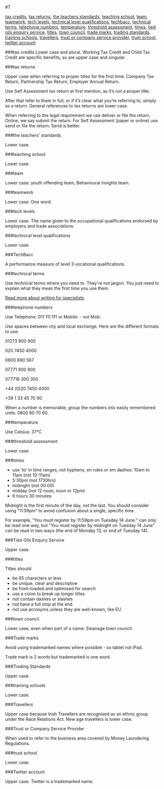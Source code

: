 #T

[tax credits](#tax-credits), [tax returns](#), [the teachers standards](#), [teaching school](#), [team](#), [teamwork](#), [tech levels](#), [technical level qualifications](#), [techbacc](#), [technical terms](#), [telephone numbers](#), [temperature](#), [threshold assessment](#), [times](#), [tied oils enquiry service](#), [titles](#), [town council](#), [trade marks](#), [trading standards](#), [training schools](#), [travellers](#), [trust or company service provider](#), [trust school](#), [twitter account](#)

###tax credits
Lower case and plural. Working Tax Credit and Child Tax Credit are specific benefits, so are upper case and singular.

###tax returns

Upper case when referring to proper titles for the first time: Company Tax Return, Partnership Tax Return, Employer Annual Return.

Use Self Assessment tax return at first mention, as it’s not a proper title.

After that refer to them in full, or if it’s clear what you’re referring to, simply as a return. General references to tax returns are lower case.

When referring to the legal requirement we use deliver or file the return. Online, we say submit the return. For Self Assessment (paper or online) use send or file the return. Send is better.

###the teachers' standards

Lower case.

###teaching school

Lower case.

###team

Lower case: youth offending team, Behavioural Insights team.

###teamwork

Lower case. One word.

###tech levels

Lower case. The name given to the occupational qualifications endorsed by employers and trade associations.

###technical level qualifications

Lower case.

###TechBacc

A performance measure of level 3 vocational qualifications.

###technical terms

Use technical terms where you need to. They're not jargon. You just need to explain what they mean the first time you use them.

[Read more about writing for specialists](https://www.gov.uk/guidance/content-design/writing-for-gov-uk#writing-specialists).

###telephone numbers

Use Telephone: 011 111 111 or Mobile: - not Mob:.

Use spaces between city and local exchange. Here are the different formats to use:

01273 800 900

020 7450 4000

0800 890 567

07771 900 900

077718 300 300

+44 (0)20 7450 4000

+39 1 33 45 70 90

When a number is memorable, group the numbers into easily remembered units: 0800 80 70 60.

###temperature

Use Celsius: 37°C

###threshold assessment

Lower case.

###times

* use ‘to’ in time ranges, not hyphens, en rules or em dashes: 10am to 11am (not 10-11am)
* 5:30pm (not 1730hrs)
* midnight (not 00:00)
* midday (not 12 noon, noon or 12pm)
* 6 hours 30 minutes

Midnight is the first minute of the day, not the last. You should consider using “11:59pm” to avoid confusion about a single, specific time.

For example, “You must register by 11:59pm on Tuesday 14 June.” can only be read one way, but "You must register by midnight on Tuesday 14 June" can be read in two ways (the end of Monday 13, or end of Tuesday 14).

###Tied Oils Enquiry Service

Upper case.

###titles

Titles should:

* be 65 characters or less
* be unique, clear and descriptive
* be front-loaded and optimised for search
* use a colon to break up longer titles
* not contain dashes or slashes
* not have a full stop at the end
* not use acronyms unless they are well-known, like EU

###town council

Lower case, even when part of a name: Swanage town council.

###Trade marks

Avoid using trademarked names where possible - so tablet not iPad.

Trade mark is 2 words but trademarked is one word.

###Trading Standards

Upper case.

###training schools

Lower case.

###Travellers

Upper case because Irish Travellers are recognised as an ethnic group under the Race Relations Act. New age travellers is lower case.

###Trust or Company Service Provider

When used to refer to the business area covered by Money Laundering Regulations.

###trust school

Lower case.

###Twitter account

Upper case. Twitter is a trademarked name.
